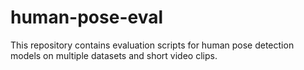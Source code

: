 # human-pose-eval
This repository contains evaluation scripts for human pose detection models on multiple datasets and short video clips.

